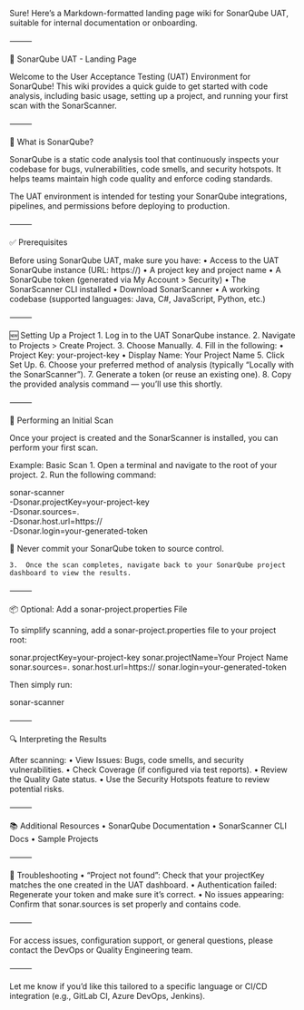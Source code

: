 Sure! Here’s a Markdown-formatted landing page wiki for SonarQube UAT, suitable for internal documentation or onboarding.

⸻

🧪 SonarQube UAT - Landing Page

Welcome to the User Acceptance Testing (UAT) Environment for SonarQube! This wiki provides a quick guide to get started with code analysis, including basic usage, setting up a project, and running your first scan with the SonarScanner.

⸻

🧭 What is SonarQube?

SonarQube is a static code analysis tool that continuously inspects your codebase for bugs, vulnerabilities, code smells, and security hotspots. It helps teams maintain high code quality and enforce coding standards.

The UAT environment is intended for testing your SonarQube integrations, pipelines, and permissions before deploying to production.

⸻

✅ Prerequisites

Before using SonarQube UAT, make sure you have:
	•	Access to the UAT SonarQube instance (URL: https://<your-uat-sonarqube-url>)
	•	A project key and project name
	•	A SonarQube token (generated via My Account > Security)
	•	The SonarScanner CLI installed
	•	Download SonarScanner
	•	A working codebase (supported languages: Java, C#, JavaScript, Python, etc.)

⸻

🆕 Setting Up a Project
	1.	Log in to the UAT SonarQube instance.
	2.	Navigate to Projects > Create Project.
	3.	Choose Manually.
	4.	Fill in the following:
	•	Project Key: your-project-key
	•	Display Name: Your Project Name
	5.	Click Set Up.
	6.	Choose your preferred method of analysis (typically “Locally with the SonarScanner”).
	7.	Generate a token (or reuse an existing one).
	8.	Copy the provided analysis command — you’ll use this shortly.

⸻

🚀 Performing an Initial Scan

Once your project is created and the SonarScanner is installed, you can perform your first scan.

Example: Basic Scan
	1.	Open a terminal and navigate to the root of your project.
	2.	Run the following command:

sonar-scanner \
  -Dsonar.projectKey=your-project-key \
  -Dsonar.sources=. \
  -Dsonar.host.url=https://<your-uat-sonarqube-url> \
  -Dsonar.login=your-generated-token

🔐 Never commit your SonarQube token to source control.

	3.	Once the scan completes, navigate back to your SonarQube project dashboard to view the results.

⸻

📦 Optional: Add a sonar-project.properties File

To simplify scanning, add a sonar-project.properties file to your project root:

sonar.projectKey=your-project-key
sonar.projectName=Your Project Name
sonar.sources=.
sonar.host.url=https://<your-uat-sonarqube-url>
sonar.login=your-generated-token

Then simply run:

sonar-scanner


⸻

🔍 Interpreting the Results

After scanning:
	•	View Issues: Bugs, code smells, and security vulnerabilities.
	•	Check Coverage (if configured via test reports).
	•	Review the Quality Gate status.
	•	Use the Security Hotspots feature to review potential risks.

⸻

📚 Additional Resources
	•	SonarQube Documentation
	•	SonarScanner CLI Docs
	•	Sample Projects

⸻

🧯 Troubleshooting
	•	“Project not found”: Check that your projectKey matches the one created in the UAT dashboard.
	•	Authentication failed: Regenerate your token and make sure it’s correct.
	•	No issues appearing: Confirm that sonar.sources is set properly and contains code.

⸻

For access issues, configuration support, or general questions, please contact the DevOps or Quality Engineering team.

⸻

Let me know if you’d like this tailored to a specific language or CI/CD integration (e.g., GitLab CI, Azure DevOps, Jenkins).